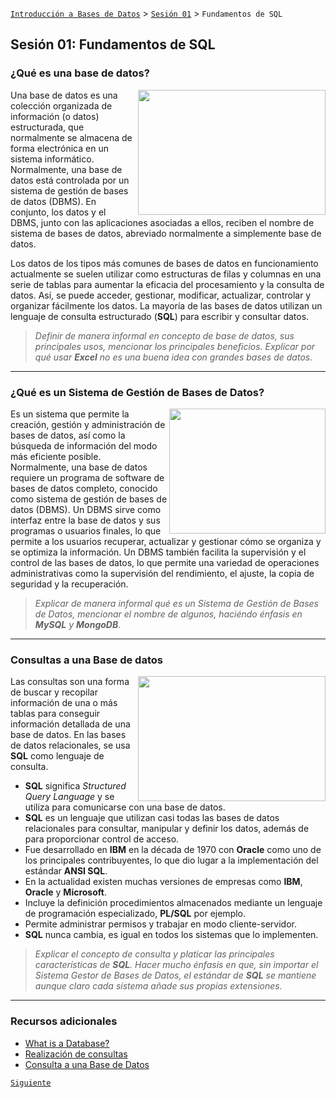 [`Introducción a Bases de Datos`](../../Readme.md) > [`Sesión 01`](../Readme.md) > `Fundamentos de SQL`

## Sesión 01: Fundamentos de __SQL__

### ¿Qué es una base de datos?
<img src="https://media0.giphy.com/media/xTiTnxpQ3ghPiB2Hp6/giphy.gif" align="right" height="200" width="300">

Una base de datos es una colección organizada de información (o datos) estructurada, que normalmente se almacena de forma electrónica en un sistema informático. Normalmente, una base de datos está controlada por un sistema de gestión de bases de datos (DBMS). En conjunto, los datos y el DBMS, junto con las aplicaciones asociadas a ellos, reciben el nombre de sistema de bases de datos, abreviado normalmente a simplemente base de datos.    

Los datos de los tipos más comunes de bases de datos en funcionamiento actualmente se suelen utilizar como estructuras de filas y columnas en una serie de tablas para aumentar la eficacia del procesamiento y la consulta de datos. Así, se puede acceder, gestionar, modificar, actualizar, controlar y organizar fácilmente los datos. La mayoría de las bases de datos utilizan un lenguaje de consulta estructurado (__SQL__) para escribir y consultar datos. 

> *Definir de manera informal en concepto de base de datos, sus principales usos, mencionar los principales beneficios. Explicar por qué usar __Excel__ no es una buena idea con grandes bases de datos.*

---

### ¿Qué es un Sistema de Gestión de Bases de Datos?
<img src="https://www.anerbarrena.com/wp-content/uploads/2016/05/mysql.jpg" align="right" height="200" width="250">

Es un sistema que permite la creación, gestión y administración de bases de datos, así como la búsqueda de información del modo más eficiente posible.  
Normalmente, una base de datos requiere un programa de software de bases de datos completo, conocido como sistema de gestión de bases de datos (DBMS). Un DBMS sirve como interfaz entre la base de datos y sus programas o usuarios finales, lo que permite a los usuarios recuperar, actualizar y gestionar cómo se organiza y se optimiza la información. Un DBMS también facilita la supervisión y el control de las bases de datos, lo que permite una variedad de operaciones administrativas como la supervisión del rendimiento, el ajuste, la copia de seguridad y la recuperación.  

> *Explicar de manera informal qué es un Sistema de Gestión de Bases de Datos, mencionar el nombre de algunos, haciéndo énfasis en __MySQL__ y __MongoDB__.*

---

### Consultas a una Base de datos
<img src="https://www.elegantthemes.com/blog/wp-content/uploads/2017/05/wordpress-post-page-filtering-featured-image.png" align="right" height="200" width="300">

Las consultas son una forma de buscar y recopilar información de una o más tablas  para conseguir información detallada de una base de datos. En las bases de datos relacionales, se usa __SQL__ como lenguaje de consulta.

- __SQL__ significa *Structured Query Language* y se utiliza para comunicarse con una base de datos.  
- __SQL__ es un lenguaje que utilizan casi todas las bases de datos relacionales para consultar, manipular y definir los datos, además de para proporcionar control de acceso. 
- Fue desarrollado en __IBM__ en la década de 1970 con __Oracle__ como uno de los principales contribuyentes, lo que dio lugar a la implementación del estándar __ANSI SQL__. 
- En la actualidad existen muchas versiones	 de empresas como __IBM__, __Oracle__ y __Microsoft__.   
- Incluye la definición procedimientos almacenados mediante un lenguaje de programación especializado, __PL/SQL__ por ejemplo.
- Permite administrar permisos y trabajar en modo cliente-servidor.  
- __SQL__ nunca cambia, es igual en todos los sistemas que lo implementen.

> *Explicar el concepto de consulta y platicar las principales características de __SQL__. Hacer mucho énfasis en que, sin importar el Sistema Gestor de Bases de Datos, el estándar de __SQL__ se mantiene aunque claro cada sistema añade sus propias extensiones.*

---    

### Recursos adicionales

- [What is a Database?](https://www.oracle.com/es/database/what-is-database.html "What is a Database?")  
- [Realización de consultas](https://www.ibm.com/support/knowledgecenter/es/SS3RA7_sub/modeler_mainhelp_client_ddita/clementine/odbc_query_dialogue.html)  
- [Consulta a una Base de Datos](https://www.hostinger.mx/tutoriales/que-es-consulta-base-de-datos/ "Consulta a una Base de Datos")

[`Siguiente`](../Ejemplo-01/Readme.md) 
